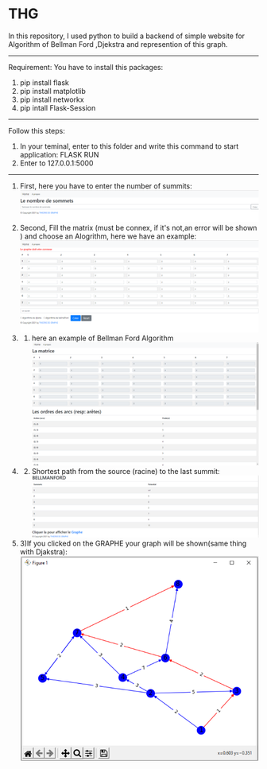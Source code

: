 # THG
In this repository, I used python to build a backend of simple website for Algorithm of Bellman Ford ,Djekstra and represention of this graph.
*********************************************************************************************************************************************
Requirement:
You have to install this packages:
1) pip install flask
2) pip install matplotlib
3)	pip install networkx 
4)	pip intall Flask-Session
*********************************************************************************************************************************************
Follow this steps:
1) In your teminal, enter to this folder and write this command to start application: FLASK RUN
2) Enter to 127.0.0.1:5000 
*********************************************************************************************************************************************
1) First, here you have to enter the number of summits:
![imageone](./exemple/1.png)
2) Second,  Fill the matrix (must be connex, if it's not,an error will be shown ) and choose an Alogrithm, here we have an example:
![imagetow](./exemple/2.png)
2) 1) here an example of Bellman Ford Algorithm
![imagethree](./exemple/3.png)
2) 2) Shortest path from the source (racine) to the last summit:
![imagethree](./exemple/4.png)
2) 3)If you clicked on the GRAPHE your graph will be shown(same thing with Djakstra):
![imagethree](./exemple/5.png)

